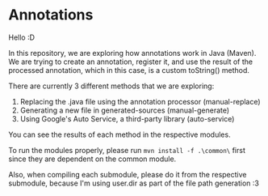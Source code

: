 # Annotations

Hello :D

In this repository, we are exploring how annotations work in Java (Maven).
We are trying to create an annotation, register it, and use the result of the
processed annotation, which in this case, is a custom toString() method.

There are currently 3 different methods that we are exploring:
1. Replacing the .java file using the annotation processor (manual-replace) 
2. Generating a new file in generated-sources (manual-generate)
3. Using Google's Auto Service, a third-party library (auto-service)

You can see the results of each method in the respective modules.

To run the modules properly, please run `mvn install -f .\common\` first since
they are dependent on the common module.

Also, when compiling each submodule, please do it from the respective submodule,
because I'm using user.dir as part of the file path generation :3